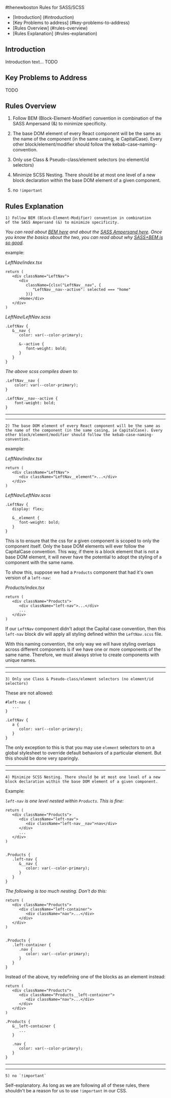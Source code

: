#thenewboston Rules for SASS/SCSS

- [Introduction] (#introduction)
- [Key Problems to address] (#key-problems-to-address)
- [Rules Overview] (#rules-overview)
- [Rules Explanation] (#rules-explanation)

## Introduction

Introduction text... TODO

## Key Problems to Address

TODO

## Rules Overview

1) Follow BEM (Block-Element-Modifier) convention in combination of the SASS Ampersand (&) to minimize specificity.

2) The base DOM element of every React component will be the same as the name of the component (in the same casing, ie CapitalCase). Every other block/element/modifier should follow the kebab-case-naming-convention.

3) Only use Class & Pseudo-class/element selectors (no element/id selectors)

4) Minimize SCSS Nesting. There should be at most one level of a new block declaration within the base DOM element of a given component.

5) no `!important`

## Rules Explanation

```
1) Follow BEM (Block-Element-Modifier) convention in combination 
of the SASS Ampersand (&) to minimize specificity.
```

_You can read about [BEM here](https://css-tricks.com/bem-101/) and about the [SASS Ampersand here](https://css-tricks.com/the-sass-ampersand/). Once you know the basics about the two, you can read about why [SASS+BEM is so good](https://css-tricks.com/using-sass-control-scope-bem-naming/)._

example:

_LeftNav/index.tsx_
```
return (
   <div className="LeftNav">
      <div 
         className={clsx("LeftNav__nav", {
            "LeftNav__nav--active": selected === "home"
         })}
      >Home</div>
   </div>
)
```

_LeftNav/LeftNav.scss_
```
.LeftNav {
   &__nav {
      color: var(--color-primary);

      &--active {
         font-weight: bold;
      }
   }
}
```

_The above scss compiles down to:_
```
.LeftNav__nav {
	color: var(--color-primary);
}

.LeftNav__nav--active {
	font-weight: bold;
}
```

---
---

```
2) The base DOM element of every React component will be the same as 
the name of the component (in the same casing, ie CapitalCase). Every 
other block/element/modifier should follow the kebab-case-naming-convention.
```

example:

_LeftNav/index.tsx_
```
return (
   <div className="LeftNav">
      <div className="LeftNav__element">...</div>
   </div>
)
```

_LeftNav/LeftNav.scss_
```
.LeftNav {
   display: flex;

   &__element {
      font-weight: bold;
   }
}
```


This is to ensure that the css for a given component is scoped to only the component itself. Only the base DOM elements will ever follow the CapitalCase convention. This way, if there is a block element that is not a base DOM element, it will never have the potential to adopt the styling of a component with the same name.

To show this, suppose we had a `Products` component that had it's own version of a `left-nav`:

_Products/index.tsx_
```
return (
   <div className="Products">
      <div className="left-nav">...</div>
      ...
   </div>
)
```

If our `LeftNav` component didn't adopt the Capital case convention, then this `left-nav` block div will apply all styling defined within the `LeftNav.scss` file.

With this naming convention, the only way we will have styling overlaps across different components is if we have one or more components of the same name. Therefore, we must always strive to create components with unique names.

---
---

```
3) Only use Class & Pseudo-class/element selectors (no element/id selectors)
```

These are not allowed:
```
#left-nav {
   ...
}

.LeftNav {
   a {
      color: var(--color-primary);
   }
}
```

The only exception to this is that you may use `element` selectors to on a global stylesheet to override default behaviors of a particular element. But this should be done very sparingly.

---
---

```
4) Minimize SCSS Nesting. There should be at most one level of a new 
block declaration within the base DOM element of a given component.
```

Example:

_`left-nav` is one level nested within `Products`. This is fine:_
```
return (
   <div className="Products">
      <div className="left-nav">
         <div className="left-nav__nav">nav</div>
      </div>
      ...
   </div>
)


.Products {
   .left-nav {
      &__nav {
         color: var(--color-primary);
      }
   }
}
```

_The following is too much nesting. Don't do this:_
```
return (
   <div className="Products">
      <div className="left-container">
         <div className="nav">...</div>
      </div>
   </div>
)


.Products {
   .left-container {
      .nav {
         color: var(--color-primary);
      }
   }
}
```

Instead of the above, try redefining one of the blocks as an element instead:
```
return (
   <div className="Products">
      <div className="Products__left-container">
         <div className="nav">...</div>
      </div>
   </div>
)

.Products {
   &__left-container {
      ...
   }

   .nav {
      color: var(--color-primary);
   }
}
```

---
---

```
5) no `!important`
```

Self-explanatory. As long as we are following all of these rules, there shouldn't be a reason for us to use `!important` in our CSS.
